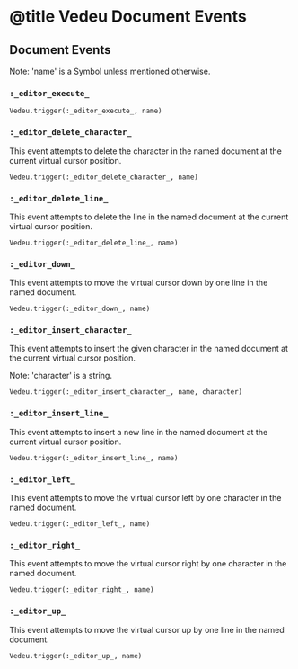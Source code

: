 # @title Vedeu Document Events

## Document Events

Note: 'name' is a Symbol unless mentioned otherwise.

### `:_editor_execute_`

    Vedeu.trigger(:_editor_execute_, name)

### `:_editor_delete_character_`
This event attempts to delete the character in the named
document at the current virtual cursor position.

    Vedeu.trigger(:_editor_delete_character_, name)

### `:_editor_delete_line_`
This event attempts to delete the line in the named document
at the current virtual cursor position.

    Vedeu.trigger(:_editor_delete_line_, name)

### `:_editor_down_`
This event attempts to move the virtual cursor down by one
line in the named document.

    Vedeu.trigger(:_editor_down_, name)

### `:_editor_insert_character_`
This event attempts to insert the given character in the named
document at the current virtual cursor position.

Note: 'character' is a string.

    Vedeu.trigger(:_editor_insert_character_, name, character)

### `:_editor_insert_line_`
This event attempts to insert a new line in the named document
at the current virtual cursor position.

    Vedeu.trigger(:_editor_insert_line_, name)

### `:_editor_left_`
This event attempts to move the virtual cursor left by one
character in the named document.

    Vedeu.trigger(:_editor_left_, name)

### `:_editor_right_`
This event attempts to move the virtual cursor right by one
character in the named document.

    Vedeu.trigger(:_editor_right_, name)

### `:_editor_up_`
This event attempts to move the virtual cursor up by one line
in the named document.

    Vedeu.trigger(:_editor_up_, name)
